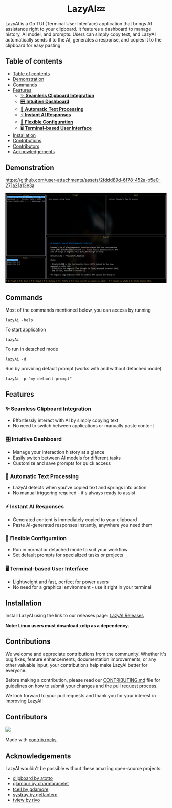 <center><h1>LazyAI💤</h1></center>

LazyAI is a Go TUI (Terminal User Interface) application that brings AI assistance right to your clipboard. It features a dashboard to manage history, AI model, and prompts. Users can simply copy text, and LazyAI automatically sends it to the AI, generates a response, and copies it to the clipboard for easy pasting.

## Table of contents

- [Table of contents](#table-of-contents)
- [Demonstration](#demonstration)
- [Commands](#commands)
- [Features](#features)
  - [✨ **Seamless Clipboard Integration**](#-seamless-clipboard-integration)
  - [🎛️ **Intuitive Dashboard**](#️-intuitive-dashboard)
  - [🚀 **Automatic Text Processing**](#-automatic-text-processing)
  - [⚡ **Instant AI Responses**](#-instant-ai-responses)
  - [🔧 **Flexible Configuration**](#-flexible-configuration)
  - [🖥️ **Terminal-based User Interface**](#️-terminal-based-user-interface)
- [Installation](#installation)
- [Contributions](#contributions)
- [Contributors](#contributors)
- [Acknowledgements](#acknowledgements)

## Demonstration
<!-- video here -->

<https://github.com/user-attachments/assets/2fddd89d-6f78-452a-b5e0-271a21a13e3a>

![Screenshot](./public/Screenshot_16-07-2024_174457.png)

## Commands

Most of the commands mentioned below, you can access by running

```
lazyAi -help
```

To start application

```
lazyAi
```

To run in detached mode

```
lazyAi -d
```

Run by providing default prompt (works with and without detached mode)

```
lazyAi -p "my default prompt"
```

## Features

### ✨ **Seamless Clipboard Integration**

- Effortlessly interact with AI by simply copying text
- No need to switch between applications or manually paste content

### 🎛️ **Intuitive Dashboard**

- Manage your interaction history at a glance
- Easily switch between AI models for different tasks
- Customize and save prompts for quick access

### 🚀 **Automatic Text Processing**

- LazyAI detects when you've copied text and springs into action
- No manual triggering required - it's always ready to assist

### ⚡ **Instant AI Responses**

- Generated content is immediately copied to your clipboard
- Paste AI-generated responses instantly, anywhere you need them

### 🔧 **Flexible Configuration**

- Run in normal or detached mode to suit your workflow
- Set default prompts for specialized tasks or projects

### 🖥️ **Terminal-based User Interface**

- Lightweight and fast, perfect for power users
- No need for a graphical environment - use it right in your terminal

## Installation

Install LazyAI using the link to our releases page: [LazyAI Releases](https://github.com/Codesmith28/lazyAi/releases)

**Note: Linux users must download xclip as a dependency.**

## Contributions

We welcome and appreciate contributions from the community! Whether it's bug fixes, feature enhancements, documentation improvements, or any other valuable input, your contributions help make LazyAI better for everyone.

Before making a contribution, please read our [CONTRIBUTING.md](CONTRIBUTING.md) file for guidelines on how to submit your changes and the pull request process.

We look forward to your pull requests and thank you for your interest in improving LazyAI!

## Contributors

<a href="https://github.com/Codesmith28/lazyAi/graphs/contributors">
  <img src="https://contrib.rocks/image?repo=Codesmith28/lazyAi" />
</a>


Made with [contrib.rocks](https://contrib.rocks).
## Acknowledgements

LazyAI wouldn't be possible without these amazing open-source projects:

- [clipboard by atotto](https://github.com/atotto/clipboard)
- [glamour by charmbracelet](https://github.com/charmbracelet/glamour)
- [tcell by gdamore](https://github.com/gdamore/tcell)
- [systray by getlantern](https://github.com/getlantern/systray)
- [tview by rivo](https://github.com/rivo/tview)
